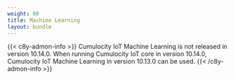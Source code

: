 ```yaml
---
weight: 80
title: Machine Learning
layout: bundle
---
```


{{< c8y-admon-info >}}
Cumulocity IoT Machine Learning is not released in version 10.14.0. When running Cumulocity IoT core in version 10.14.0, Cumulocity IoT Machine Learning in version 10.13.0 can be used.
{{< /c8y-admon-info >}}

